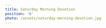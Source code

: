 ```yaml
---
title: Saturday Morning Devotion
position: '6'
photo: /assets/saturday-morning-devotion.jpg
---
```


